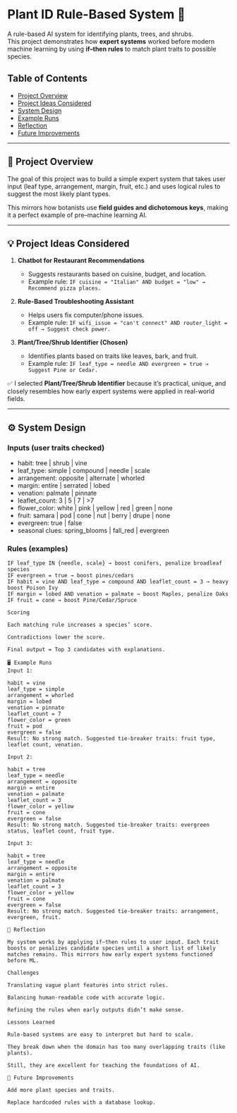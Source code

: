 # Plant ID Rule-Based System 🌱

A rule-based AI system for identifying plants, trees, and shrubs.  
This project demonstrates how **expert systems** worked before modern machine learning by using **if–then rules** to match plant traits to possible species.

## Table of Contents
- [Project Overview](#project-overview)
- [Project Ideas Considered](#project-ideas-considered)
- [System Design](#system-design)
- [Example Runs](#example-runs)
- [Reflection](#reflection)
- [Future Improvements](#future-improvements)
---

## 📌 Project Overview
The goal of this project was to build a simple expert system that takes user input (leaf type, arrangement, margin, fruit, etc.) and uses logical rules to suggest the most likely plant types.  

This mirrors how botanists use **field guides and dichotomous keys**, making it a perfect example of pre–machine learning AI.

---

## 💡 Project Ideas Considered
1. **Chatbot for Restaurant Recommendations**  
   - Suggests restaurants based on cuisine, budget, and location.  
   - Example rule: `IF cuisine = "Italian" AND budget = "low" → Recommend pizza places.`  

2. **Rule-Based Troubleshooting Assistant**  
   - Helps users fix computer/phone issues.  
   - Example rule: `IF wifi_issue = "can't connect" AND router_light = off → Suggest check power.`  

3. **Plant/Tree/Shrub Identifier (Chosen)**  
   - Identifies plants based on traits like leaves, bark, and fruit.  
   - Example rule: `IF leaf_type = needle AND evergreen = true → Suggest Pine or Cedar.`  

✅ I selected **Plant/Tree/Shrub Identifier** because it’s practical, unique, and closely resembles how early expert systems were applied in real-world fields.

---

## ⚙️ System Design

### Inputs (user traits checked)
- habit: tree | shrub | vine  
- leaf_type: simple | compound | needle | scale  
- arrangement: opposite | alternate | whorled  
- margin: entire | serrated | lobed  
- venation: palmate | pinnate  
- leaflet_count: 3 | 5 | 7 | >7  
- flower_color: white | pink | yellow | red | green | none  
- fruit: samara | pod | cone | nut | berry | drupe | none  
- evergreen: true | false  
- seasonal clues: spring_blooms | fall_red | evergreen  

### Rules (examples)
```text
IF leaf_type IN {needle, scale} → boost conifers, penalize broadleaf species  
IF evergreen = true → boost pines/cedars  
IF habit = vine AND leaf_type = compound AND leaflet_count = 3 → heavy boost Poison Ivy  
IF margin = lobed AND venation = palmate → boost Maples, penalize Oaks  
IF fruit = cone → boost Pine/Cedar/Spruce  

Scoring

Each matching rule increases a species’ score.

Contradictions lower the score.

Final output = Top 3 candidates with explanations.

🖥️ Example Runs
Input 1:

habit = vine
leaf_type = simple
arrangement = whorled
margin = lobed
venation = pinnate
leaflet_count = 7
flower_color = green
fruit = pod
evergreen = false
Result: No strong match. Suggested tie-breaker traits: fruit type, leaflet count, venation.

Input 2:

habit = tree
leaf_type = needle
arrangement = opposite
margin = entire
venation = palmate
leaflet_count = 3
flower_color = yellow
fruit = cone
evergreen = false
Result: No strong match. Suggested tie-breaker traits: evergreen status, leaflet count, fruit type.

Input 3:

habit = tree
leaf_type = needle
arrangement = opposite
margin = entire
venation = palmate
leaflet_count = 3
flower_color = yellow
fruit = cone
evergreen = false
Result: No strong match. Suggested tie-breaker traits: arrangement, evergreen, fruit.

📝 Reflection

My system works by applying if–then rules to user input. Each trait boosts or penalizes candidate species until a short list of likely matches remains. This mirrors how early expert systems functioned before ML.

Challenges

Translating vague plant features into strict rules.

Balancing human-readable code with accurate logic.

Refining the rules when early outputs didn’t make sense.

Lessons Learned

Rule-based systems are easy to interpret but hard to scale.

They break down when the domain has too many overlapping traits (like plants).

Still, they are excellent for teaching the foundations of AI.

🚀 Future Improvements

Add more plant species and traits.

Replace hardcoded rules with a database lookup.

